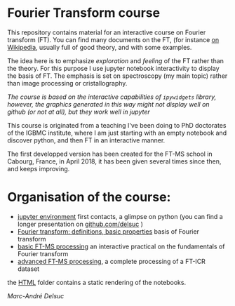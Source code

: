 # Fourier Transform course

This repository contains material for an interactive course on Fourier transform (FT).
You can find many documents on the FT, (for instance [on Wikipedia](https://en.wikipedia.org/wiki/Fourier_transform), usually full of good theory, and with some examples.

The idea here is to emphasize  *exploration* and *feeling* of the FT rather than the theory.
For this purpose I use jupyter notebook interactivity to display the basis of FT.
The emphasis is set on spectroscopy (my main topic) rather than image processing or cristallography.

*The course is based on the interactive capabilities of `ipywidgets` library, however, the graphics generated in this way might not display well on github (or not at all), but they work well in jupyter*

This course is originated from a teaching I've been doing to PhD doctorates of the IGBMC institute,
where I am just starting with an empty notebook and discover python, and then FT in an interactive manner.

The first developped version has been created for the FT-MS school in Cabourg, France, in April 2018, it has been given several times since then, and keeps improving.


# Organisation of the course:

- [jupyter environment](Jupyter_environment.ipynb)
first contacts, a glimpse on python (you can find a longer presentation on [github.com/delsuc](https://github.com/delsuc/MemoBio2015/blob/master/Presentation.ipynb) )
- [Fourier transform: definitions, basic properties](Definition_Properties.ipynb)
basis of Fourier transform
- [basic FT-MS processing](Basic_FT.ipynb) an interactive practical on the fundamentals of Fourier transform
- [advanced FT-MS processing](FTICR_1.ipynb), a complete processing of a FT-ICR dataset


the [HTML](HTML) folder contains a static rendering of the notebooks.

*Marc-André Delsuc*

